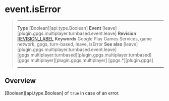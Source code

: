 # event.isError

> --------------------- ------------------------------------------------------------------------------------------
> __Type__              [Boolean][api.type.Boolean]
> __Event__             [leave][plugin.gpgs.multiplayer.turnbased.event.leave]
> __Revision__          [REVISION_LABEL](REVISION_URL)
> __Keywords__          Google Play Games Services, game network, gpgs, turn-based, leave, isError
> __See also__          [leave][plugin.gpgs.multiplayer.turnbased.event.leave]
>						[gpgs.multiplayer.turnbased][plugin.gpgs.multiplayer.turnbased]
>						[gpgs.multiplayer][plugin.gpgs.multiplayer]
>                       [gpgs.*][plugin.gpgs]
> --------------------- ------------------------------------------------------------------------------------------

## Overview

[Boolean][api.type.Boolean] of `true` in case of an error.